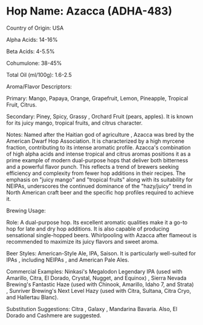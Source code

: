 # Hop Name: Azacca (ADHA-483)

Country of Origin: USA

Alpha Acids: 14-16%

Beta Acids: 4-5.5%

Cohumulone: 38-45%

Total Oil (ml/100g): 1.6-2.5

Aroma/Flavor Descriptors:

Primary: Mango, Papaya, Orange, Grapefruit, Lemon, Pineapple, Tropical Fruit, Citrus.

Secondary: Piney, Spicy, Grassy , Orchard Fruit (pears, apples). It is known for its juicy mango, tropical fruits, and citrus character.

Notes: Named after the Haitian god of agriculture , Azacca was bred by the American Dwarf Hop Association. It is characterized by a high myrcene fraction, contributing to its intense aromatic profile. Azacca's combination of high alpha acids and intense tropical and citrus aromas positions it as a prime example of modern dual-purpose hops that deliver both bitterness and a powerful flavor punch. This reflects a trend of brewers seeking efficiency and complexity from fewer hop additions in their recipes. The emphasis on "juicy mango" and "tropical fruits" along with its suitability for NEIPAs, underscores the continued dominance of the "hazy/juicy" trend in North American craft beer and the specific hop profiles required to achieve it.

Brewing Usage:

Role: A dual-purpose hop. Its excellent aromatic qualities make it a go-to hop for late and dry hop additions. It is also capable of producing sensational single-hopped beers. Whirlpooling with Azacca after flameout is recommended to maximize its juicy flavors and sweet aroma.

Beer Styles: American-Style Ale, IPA, Saison. It is particularly well-suited for IPAs , including NEIPAs , and American Pale Ales.

Commercial Examples: Ninkasi's Megalodon Legendary IPA (used with Amarillo, Citra, El Dorado, Crystal, Nugget, and Equinox) , Sierra Nevada Brewing's Fantastic Haze (used with Chinook, Amarillo, Idaho 7, and Strata) , Sunriver Brewing's Next Level Hazy (used with Citra, Sultana, Citra Cryo, and Hallertau Blanc).

Substitution Suggestions: Citra , Galaxy , Mandarina Bavaria. Also, El Dorado and Cashmere are suggested.
